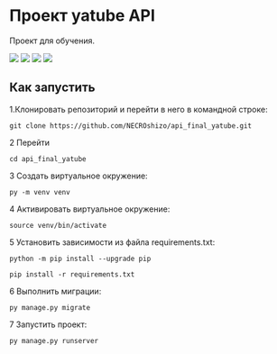 # Проект yatube API
Проект для обучения.

![](https://img.shields.io/badge/python-3.10.4-blue)
![](https://img.shields.io/badge/Django-3.2.16-blue)
![](https://img.shields.io/badge/DjangoRest-3.12.4-blue)
![](https://img.shields.io/badge/DjangoRestSimpleJWTt-4.7.2-blue)

## Как запустить
1.Клонировать репозиторий и перейти в него в командной строке:

```
git clone https://github.com/NECROshizo/api_final_yatube.git
```

2 Перейти

```
cd api_final_yatube
```

3 Cоздать виртуальное окружение:

```
py -m venv venv
```

4 Активировать виртуальное окружение:

```
source venv/bin/activate
```

5 Установить зависимости из файла requirements.txt:

```
python -m pip install --upgrade pip
```

```
pip install -r requirements.txt
```

6 Выполнить миграции:

```
py manage.py migrate
```

7 Запустить проект:

```
py manage.py runserver
```